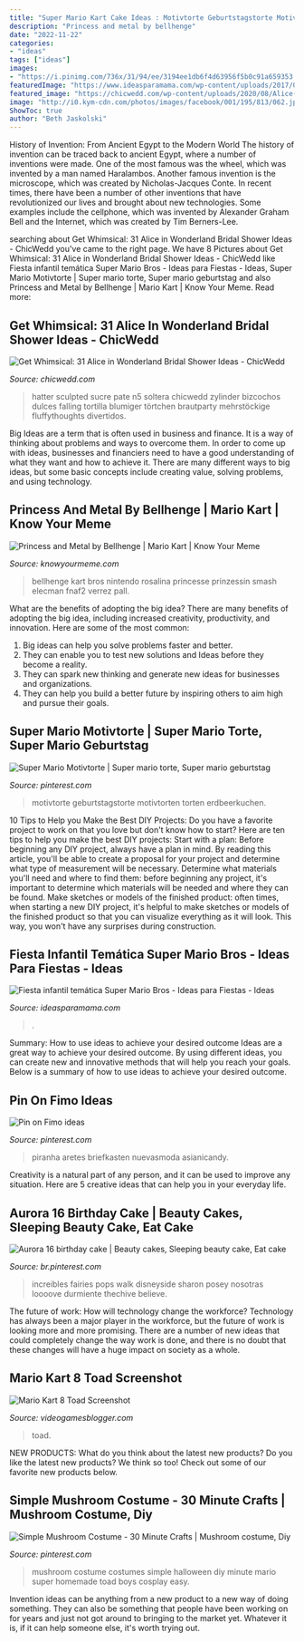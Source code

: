 ```yaml
---
title: "Super Mario Kart Cake Ideas : Motivtorte Geburtstagstorte Motivtorten Torten Erdbeerkuchen"
description: "Princess and metal by bellhenge"
date: "2022-11-22"
categories:
- "ideas"
tags: ["ideas"]
images:
- "https://i.pinimg.com/736x/31/94/ee/3194ee1db6f4d63956f5b0c91a659353.jpg"
featuredImage: "https://www.ideasparamama.com/wp-content/uploads/2017/05/tarta2.jpg"
featured_image: "https://chicwedd.com/wp-content/uploads/2020/08/Alice-Wonderland-Bridal-Shower-1109282728437848778.jpg"
image: "http://i0.kym-cdn.com/photos/images/facebook/001/195/813/062.jpg"
ShowToc: true
author: "Beth Jaskolski"
---
```



History of Invention: From Ancient Egypt to the Modern World
The history of invention can be traced back to ancient Egypt, where a number of inventions were made. One of the most famous was the wheel, which was invented by a man named Haralambos. Another famous invention is the microscope, which was created by Nicholas-Jacques Conte. In recent times, there have been a number of other inventions that have revolutionized our lives and brought about new technologies. Some examples include the cellphone, which was invented by Alexander Graham Bell and the Internet, which was created by Tim Berners-Lee.

	

		
searching about Get Whimsical: 31 Alice in Wonderland Bridal Shower Ideas - ChicWedd you've came to the right page. We have 8 Pictures about Get Whimsical: 31 Alice in Wonderland Bridal Shower Ideas - ChicWedd like Fiesta infantil temática Super Mario Bros - Ideas para Fiestas - Ideas, Super Mario Motivtorte | Super mario torte, Super mario geburtstag and also Princess and Metal by Bellhenge | Mario Kart | Know Your Meme. Read more:
		
    
## Get Whimsical: 31 Alice In Wonderland Bridal Shower Ideas - ChicWedd

<img loading=lazy src="https://chicwedd.com/wp-content/uploads/2020/08/Alice-Wonderland-Bridal-Shower-1109282728437848778.jpg" onerror="this.onerror=null;this.src='https://tse4.mm.bing.net/th?id=OIP.3i8qn61_e7om1VAnQ8UUvAHaLs&amp;pid=15.1';" alt="Get Whimsical: 31 Alice in Wonderland Bridal Shower Ideas - ChicWedd">

_Source: chicwedd.com_

>hatter sculpted sucre pate n5 soltera chicwedd zylinder bizcochos dulces falling tortilla blumiger törtchen brautparty mehrstöckige fluffythoughts divertidos. 

	

Big Ideas are a term that is often used in business and finance. It is a way of thinking about problems and ways to overcome them. In order to come up with ideas, businesses and financiers need to have a good understanding of what they want and how to achieve it. There are many different ways to big ideas, but some basic concepts include creating value, solving problems, and using technology.

    
## Princess And Metal By Bellhenge | Mario Kart | Know Your Meme

<img loading=lazy src="http://i0.kym-cdn.com/photos/images/facebook/001/195/813/062.jpg" onerror="this.onerror=null;this.src='https://tse2.mm.bing.net/th?id=OIP.cIthB2UnoCDB-jbKufYQswHaJ4&amp;pid=15.1';" alt="Princess and Metal by Bellhenge | Mario Kart | Know Your Meme">

_Source: knowyourmeme.com_

>bellhenge kart bros nintendo rosalina princesse prinzessin smash elecman fnaf2 verrez pall. 

	

What are the benefits of adopting the big idea?
There are many benefits of adopting the big idea, including increased creativity, productivity, and innovation. Here are some of the most common: 
1. Big ideas can help you solve problems faster and better.
2. They can enable you to test new solutions and Ideas before they become a reality. 
3. They can spark new thinking and generate new ideas for businesses and organizations. 
4. They can help you build a better future by inspiring others to aim high and pursue their goals.

    
## Super Mario Motivtorte | Super Mario Torte, Super Mario Geburtstag

<img loading=lazy src="https://i.pinimg.com/736x/f6/f1/54/f6f154f3134dbda59fed86560c7af3ff.jpg" onerror="this.onerror=null;this.src='https://tse3.mm.bing.net/th?id=OIP.AUANOmExcia8v1AdEWmBNAHaJ3&amp;pid=15.1';" alt="Super Mario Motivtorte | Super mario torte, Super mario geburtstag">

_Source: pinterest.com_

>motivtorte geburtstagstorte motivtorten torten erdbeerkuchen. 

	

10 Tips to Help you Make the Best DIY Projects:
Do you have a favorite project to work on that you love but don't know how to start? Here are ten tips to help you make the best DIY projects: 
Start with a plan: Before beginning any DIY project, always have a plan in mind. By reading this article, you'll be able to create a proposal for your project and determine what type of measurement will be necessary. Determine what materials you'll need and where to find them: before beginning any project, it's important to determine which materials will be needed and where they can be found. Make sketches or models of the finished product: often times, when starting a new DIY project, it's helpful to make sketches or models of the finished product so that you can visualize everything as it will look. This way, you won't have any surprises during construction.

    
## Fiesta Infantil Temática Super Mario Bros - Ideas Para Fiestas - Ideas

<img loading=lazy src="https://www.ideasparamama.com/wp-content/uploads/2017/05/tarta2.jpg" onerror="this.onerror=null;this.src='https://tse1.mm.bing.net/th?id=OIP.09EryiCRjOaLABIp4Gii_QHaLv&amp;pid=15.1';" alt="Fiesta infantil temática Super Mario Bros - Ideas para Fiestas - Ideas">

_Source: ideasparamama.com_

>. 

	

Summary: How to use ideas to achieve your desired outcome
Ideas are a great way to achieve your desired outcome. By using different ideas, you can create new and innovative methods that will help you reach your goals. Below is a summary of how to use ideas to achieve your desired outcome.

    
## Pin On Fimo Ideas

<img loading=lazy src="https://i.pinimg.com/736x/31/94/ee/3194ee1db6f4d63956f5b0c91a659353.jpg" onerror="this.onerror=null;this.src='https://tse3.mm.bing.net/th?id=OIP.KVW23afI1nhAfg3DYeFMpQHaJ4&amp;pid=15.1';" alt="Pin on Fimo ideas">

_Source: pinterest.com_

>piranha aretes briefkasten nuevasmoda asianicandy. 

	

Creativity is a natural part of any person, and it can be used to improve any situation. Here are 5 creative ideas that can help you in your everyday life.

    
## Aurora 16 Birthday Cake | Beauty Cakes, Sleeping Beauty Cake, Eat Cake

<img loading=lazy src="https://i.pinimg.com/736x/19/dd/03/19dd038884ba2c4eb58095627276bcc7--disney-cakes-disney-cruiseplan.jpg" onerror="this.onerror=null;this.src='https://tse1.mm.bing.net/th?id=OIP.jSZ-JqbP3M1S-exdzoWT0wAAAA&amp;pid=15.1';" alt="Aurora 16 birthday cake | Beauty cakes, Sleeping beauty cake, Eat cake">

_Source: br.pinterest.com_

>increibles fairies pops walk disneyside sharon posey nosotras loooove durmiente thechive believe. 

	

The future of work: How will technology change the workforce?
Technology has always been a major player in the workforce, but the future of work is looking more and more promising. There are a number of new ideas that could completely change the way work is done, and there is no doubt that these changes will have a huge impact on society as a whole.

    
## Mario Kart 8 Toad Screenshot

<img loading=lazy src="https://cdn.videogamesblogger.com/wp-content/uploads/2013/07/mario-kart-8-toad-screenshot.jpg" onerror="this.onerror=null;this.src='https://tse2.mm.bing.net/th?id=OIP.KQ_rUm-E-Ts2O2tUsGSvkQHaEK&amp;pid=15.1';" alt="Mario Kart 8 Toad Screenshot">

_Source: videogamesblogger.com_

>toad. 

	

NEW PRODUCTS: What do you think about the latest new products?
Do you like the latest new products? We think so too! Check out some of our favorite new products below.

    
## Simple Mushroom Costume - 30 Minute Crafts | Mushroom Costume, Diy

<img loading=lazy src="https://i.pinimg.com/736x/89/4b/9c/894b9c4a668fe723dfaa4425343f7a1d--masquerade-costumes-diy-halloween-costumes.jpg" onerror="this.onerror=null;this.src='https://tse2.mm.bing.net/th?id=OIP.sMF3G30i0vubYWB-uAofhwHaLH&amp;pid=15.1';" alt="Simple Mushroom Costume - 30 Minute Crafts | Mushroom costume, Diy">

_Source: pinterest.com_

>mushroom costume costumes simple halloween diy minute mario super homemade toad boys cosplay easy. 

	

Invention ideas can be anything from a new product to a new way of doing something. They can also be something that people have been working on for years and just not got around to bringing to the market yet. Whatever it is, if it can help someone else, it's worth trying out.


